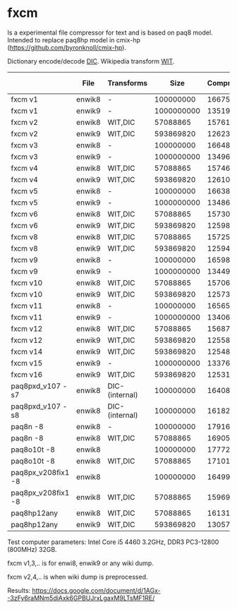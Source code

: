 # fxcm

Is a experimental file compressor for text and is based on paq8 model. Intended to replace paq8hp model in cmix-hp (https://github.com/byronknoll/cmix-hp).

Dictionary encode/decode [DIC](https://github.com/kaitz/fxd). Wikipedia transform [WIT](https://github.com/kaitz/wit2).

| |File|Transforms|Size|Compressed|Time sec|Memory MB
| --- | --- | --- | --- | --- | --- | --- | 
|fxcm v1|enwik8|-|100000000|16675996|2934|1840|
|fxcm v1|enwik9|-|1000000000|135192577|26322|1840|
|fxcm v2|enwik8|WIT,DIC|57088865|15761972|1880|1840|
|fxcm v2|enwik9|WIT,DIC|593869820|126234551|17121|1840|
|fxcm v3|enwik8|-|100000000|16648562| 2780 |1829 |
|fxcm v3|enwik9|-|1000000000|134963229| | |
|fxcm v4|enwik8|WIT,DIC|57088865|15746213| | |
|fxcm v4|enwik9|WIT,DIC|593869820|126104581|18875 | 1829|
|fxcm v5|enwik8|-|100000000|16638087|3507|1829|
|fxcm v5|enwik9|-| 1000000000|134868134|29813| 1829|
|fxcm v6|enwik8|WIT,DIC| 57088865|15730202|2168 |1829|
|fxcm v6|enwik9|WIT,DIC|593869820|125982772|19843| 1829|
|fxcm v8|enwik8|WIT,DIC|57088865|15725558|1890|1829|
|fxcm v8|enwik9|WIT,DIC|593869820|125944742|17364 | 1829|
|fxcm v9|enwik8|-|100000000|16598942|2899|1834|
|fxcm v9|enwik9|-|1000000000|134493830|28183| 1834|
|fxcm v10|enwik8|WIT,DIC|57088865|15706823|1758| 1834|
|fxcm v10|enwik9|WIT,DIC|593869820|125737089|18948| 1834|
|fxcm v11|enwik8|-|100000000|16565161|3550|1834|
|fxcm v11|enwik9|-|1000000000|134067705|28993| 1834|
|fxcm v12|enwik8|WIT,DIC|57088865|15687987|1988| 1834|
|fxcm v12|enwik9|WIT,DIC|593869820|125586708|20036| 1834|
|fxcm v14|enwik9|WIT,DIC|593869820|125483355|16174| 1834|
|fxcm v15|enwik9|-|1000000000|133766633|28995| 1834|
|fxcm v16|enwik9|WIT,DIC|593869820|125314546|16350| 1834|
|paq8pxd_v107 -s7|enwik8|DIC-(internal)|100000000|16408142|11189|1460|
|paq8pxd_v107 -s8|enwik8|DIC-(internal)|100000000|16182108|11473|2264|
|paq8n -8|enwik8|-|100000000|17916450|5663|1567|
|paq8n -8|enwik8|WIT,DIC|57088865|16905680|3457|1567|
|paq8o10t -8|enwik8||100000000|17772821|6017|1517|
|paq8o10t -8|enwik8|WIT,DIC|57088865|17101300|2914|1517|
|paq8px_v208fix1 -8|enwik8||100000000|16499082|23498|2163|
|paq8px_v208fix1 -8|enwik8|WIT,DIC|57088865|15969942|14087|2163|
|paq8hp12any|enwik8|WIT,DIC|57088865|16131394|2393|1813|
|paq8hp12any|enwik9|WIT,DIC|593869820|130573629|24396|1813|

Test computer parameters: Intel Core i5 4460 3.2GHz, DDR3 PC3-12800 (800MHz) 32GB.

fxcm v1,3,.. is for enwi8, enwik9 or any wiki dump.

​fxcm v2,4,.. is when wiki dump is preprocessed.

Results: https://docs.google.com/document/d/1AGx--3zFy6raMNm5diAxk6GPBUJrxLgaxM9LTsMF1RE/
